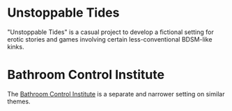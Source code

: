 <!-- TITLE: Unstoppable Tides -->
<!-- SUBTITLE: A wiki for all things Unstoppable Tides -->

# Unstoppable Tides
"Unstoppable Tides" is a casual project to develop a fictional setting for erotic stories and games involving certain less-conventional BDSM-like kinks.

# Bathroom Control Institute
The [Bathroom Control Institute](/bathroom-control-institute) is a separate and narrower setting on similar themes.